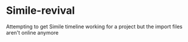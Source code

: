 # Simile-revival
Attempting to get Simile timeline working for a project but the import files aren't online anymore
